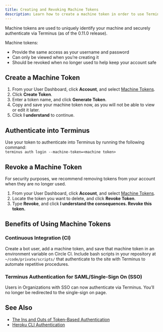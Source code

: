 ```yaml
---
title: Creating and Revoking Machine Tokens
description: Learn how to create a machine token in order to use Terminus.
---
```


Machine tokens are used to uniquely identify your machine and securely authenticate via Terminus (as of the 0.11.0 release).

Machine tokens:    

- Provide the same access as your username and password
- Can only be viewed when you’re creating it
- Should be revoked when no longer used to help keep your account safe

## Create a Machine Token

1. From your User Dashboard, click **Account**, and select [Machine Tokens](https://dashboard.pantheon.io/users/#account/tokens/).
2. Click **Create Token**.
3. Enter a token name, and click **Generate Token**.
4. Copy and save your machine token now, as you will not be able to view or edit it later.
5. Click **I understand** to continue.

## Authenticate into Terminus
Use your token to authenticate into Terminus by running the following command:  
`terminus auth login --machine-token=<machine token>`

## Revoke a Machine Token

For security purposes, we recommend removing tokens from your account when they are no longer used.   

1. From your User Dashboard, click **Account**, and select [Machine Tokens](https://dashboard.pantheon.io/users/#account/tokens/).
2. Locate the token you want to delete, and click **Revoke Token**.
3. Type **Revoke**, and click **I understand the consequences. Revoke this token.**

## Benefits of Using Machine Tokens

### Continuous Integration (CI)
Create a bot user, add a machine token, and save that machine token in an environment variable on Circle CI. Include bash scripts in your repository at `~/code/private/scripts/` that authenticate to the site with Terminus to automate repetitive procedures.

### Terminus Authentication for SAML/Single-Sign On (SSO)
Users in Organizations with SSO can now authenticate via Terminus. You’ll no longer be redirected to the single-sign on page.


## See Also
- [The Ins and Outs of Token-Based Authentication](https://scotch.io/tutorials/the-ins-and-outs-of-token-based-authentication)
- [Heroku CLI Authentication](https://devcenter.heroku.com/articles/authentication)
